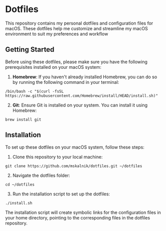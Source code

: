 # Dotfiles

This repository contains my personal dotfiles and configuration files for macOS. These dotfiles help me customize and streamline my macOS environment to suit my preferences and workflow

## Getting Started

Before using these dotfiles, please make sure you have the following prerequisites installed on your macOS system:

1. **Homebrew**: If you haven't already installed Homebrew, you can do so by running the following command in your terminal:

```shell
/bin/bash -c "$(curl -fsSL https://raw.githubusercontent.com/Homebrew/install/HEAD/install.sh)"
```

2. **Git**: Ensure Git is installed on your system. You can install it using Homebrew:

```shell
brew install git
```

## Installation

To set up these dotfiles on your macOS system, follow these steps:

1. Clone this repository to your local machine:

```shell
git clone https://github.com/mskalnik/dotfiles.git ~/dotfiles
```

2. Navigate the dotfiles folder:

```shell
cd ~/dotfiles
```

3. Run the installation script to set up the dotfiles:

```shell
./install.sh
```

The installation script will create symbolic links for the configuration files in your home directory, pointing to the corresponding files in the dotfiles repository.
